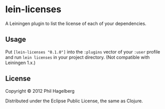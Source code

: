 # lein-licenses

A Leiningen plugin to list the license of each of your dependencies.

## Usage

Put `[lein-licenses "0.1.0"]` into the `:plugins` vector of your
`:user` profile and run `lein licenses` in your project directory.
(Not compatible with Leiningen 1.x.)

## License

Copyright © 2012 Phil Hagelberg

Distributed under the Eclipse Public License, the same as Clojure.
